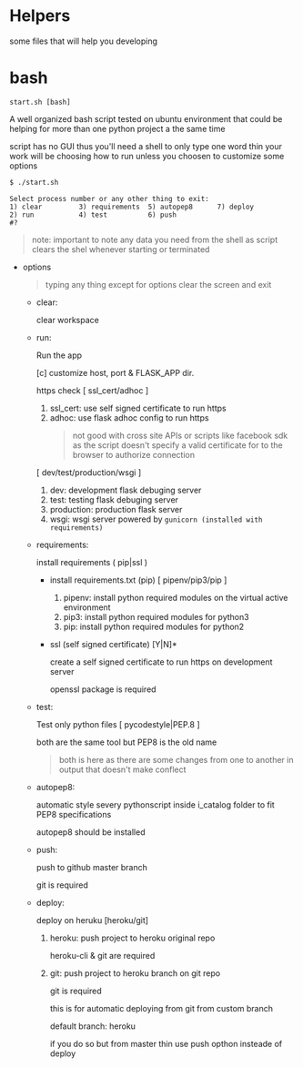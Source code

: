 # Helpers
some files that will help you developing

# bash
`start.sh [bash]`

A well organized bash script tested on ubuntu environment that could be helping
for more than one python project a the same time

script has no GUI thus you'll need a shell to only type one word thin your work
will be choosing how to run unless you choosen to customize some options

```bash
$ ./start.sh
```
```
Select process number or any other thing to exit: 
1) clear         3) requirements  5) autopep8      7) deploy
2) run           4) test          6) push
#?
```
> note: important to note any data you need from the shell as script clears
    the shel whenever starting or terminated

- options
    > typing any thing except for options clear the screen and exit
    * clear:
    
        clear workspace

    * run:

        Run the app

        [c] customize host, port & FLASK_APP dir.

        https check [ ssl_cert/adhoc ]
        1. ssl_cert: use self signed certificate to run https
        2. adhoc: use flask adhoc config to run https
            > not good with cross site APIs or scripts like facebook sdk
            as the script doesn't specify a valid certificate for to
            the browser to authorize connection

        [ dev/test/production/wsgi ]
        1. dev: development flask debuging server
        2. test: testing flask debuging server
        3. production: production flask server
        4. wsgi: wsgi server powered by `gunicorn (installed with requirements)`

    * requirements:

        install requirements ( pip|ssl )

        *   install requirements.txt (pip) [ pipenv/pip3/pip ]
            1. pipenv: install python required modules on the virtual
                active environment
            1. pip3: install python required modules for python3
            1. pip: install python required modules for python2
        * ssl (self signed certificate) [Y|N]*

            create a self signed certificate to run https on development server

            openssl package is required

    * test:
    
        Test only python files [ pycodestyle|PEP.8 ]
        
        both are the same tool but PEP8 is the old name
        > both is here as there are some changes from one to another
        in output that doesn't make conflect

    * autopep8:

        automatic style severy pythonscript inside i_catalog folder to fit
        PEP8 specifications

        autopep8 should be installed

    * push:
    
        push to github master branch

        git is required

    * deploy:
        
        deploy on heruku [heroku/git]

        1. heroku: push project to heroku original repo
        
            heroku-cli & git are required
            
        2. git: push project to heroku branch on git repo

            git is required
            
            this is for automatic deploying from git from custom branch

            default branch: heroku

            if you do so but from master thin use push opthon insteade of deploy
            